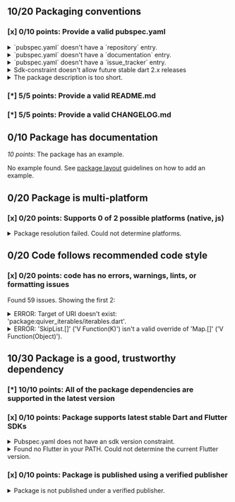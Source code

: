## 10/20 Packaging conventions

### [x] 0/10 points: Provide a valid pubspec.yaml
<details>
<summary>
`pubspec.yaml` doesn't have a `repository` entry.
</summary>
</details>
<details>
<summary>
`pubspec.yaml` doesn't have a `documentation` entry.
</summary>
</details>
<details>
<summary>
`pubspec.yaml` doesn't have a `issue_tracker` entry.
</summary>
</details>
<details>
<summary>
Sdk-constraint doesn't allow future stable dart 2.x releases
</summary>
</details>
<details>
<summary>
The package description is too short.
</summary>
Add more detail to the `description` field of `pubspec.yaml`. Use 60 to 180 characters to describe the package, what it does, and its target use case.
</details>

### [*] 5/5 points: Provide a valid README.md


### [*] 5/5 points: Provide a valid CHANGELOG.md


## 0/10 Package has documentation

*10 points*: The package has an example.

No example found. See [package layout](https://dart.dev/tools/pub/package-layout#examples) guidelines on how to add an example.

## 0/20 Package is multi-platform

### [x] 0/20 points: Supports 0 of 2 possible platforms (native, js)
<details>
<summary>
Package resolution failed. Could not determine platforms.
</summary>
Run `pub get` for more information.
</details>

## 0/20 Code follows recommended code style

### [x] 0/20 points: code has no errors, warnings, lints, or formatting issues
Found 59 issues. Showing the first 2:

<details>
<summary>
ERROR: Target of URI doesn't exist: 'package:quiver_iterables/iterables.dart'.
</summary>
`lib/skiplist.dart:12:8`

```
   ╷
12 │ import "package:quiver_iterables/iterables.dart" as iterables;
   │        ^^^^^^^^^^^^^^^^^^^^^^^^^^^^^^^^^^^^^^^^^
   ╵
```

To reproduce run `dart analyze lib/skiplist.dart`
</details>
<details>
<summary>
ERROR: 'SkipList.[]' ('V Function(K)') isn't a valid override of 'Map.[]' ('V Function(Object)').
</summary>
`lib/skiplist.dart:77:14`

```
   ╷
77 │   V operator [](K key) {
   │              ^^
   ╵
```

To reproduce run `dart analyze lib/skiplist.dart`
</details>

## 10/30 Package is a good, trustworthy dependency

### [*] 10/10 points: All of the package dependencies are supported in the latest version


### [x] 0/10 points: Package supports latest stable Dart and Flutter SDKs
<details>
<summary>
Pubspec.yaml does not have an sdk version constraint.
</summary>
Try adding an sdk constraint to your pubspec.yaml
</details>
<details>
<summary>
Found no Flutter in your PATH. Could not determine the current Flutter version.
</summary>
</details>

### [x] 0/10 points: Package is published using a verified publisher
<details>
<summary>
Package is not published under a verified publisher.
</summary>
See https://dart.dev/tools/pub/verified-publishers for more information.
</details>